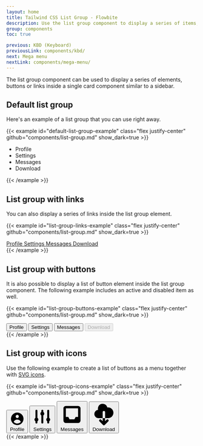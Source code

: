 ```yaml
---
layout: home
title: Tailwind CSS List Group - Flowbite
description: Use the list group component to display a series of items, buttons or links inside a single element
group: components
toc: true

previous: KBD (Keyboard)
previousLink: components/kbd/
next: Mega menu
nextLink: components/mega-menu/
---
```


The list group component can be used to display a series of elements, buttons or links inside a single card component similar to a sidebar.

## Default list group

Here's an example of a list group that you can use right away.

{{< example id="default-list-group-example" class="flex justify-center" github="components/list-group.md" show_dark=true >}}
<ul class="w-48 text-sm font-medium text-gray-900 bg-white border border-gray-200 rounded-lg dark:bg-gray-700 dark:border-gray-600 dark:text-white">
    <li class="w-full px-4 py-2 border-b border-gray-200 rounded-t-lg dark:border-gray-600">Profile</li>
    <li class="w-full px-4 py-2 border-b border-gray-200 dark:border-gray-600">Settings</li>
    <li class="w-full px-4 py-2 border-b border-gray-200 dark:border-gray-600">Messages</li>
    <li class="w-full px-4 py-2 rounded-b-lg">Download</li>
</ul>
{{< /example >}}

## List group with links

You can also display a series of links inside the list group element.

{{< example id="list-group-links-example" class="flex justify-center" github="components/list-group.md" show_dark=true >}}
<div class="w-48 text-sm font-medium text-gray-900 bg-white border border-gray-200 rounded-lg dark:bg-gray-700 dark:border-gray-600 dark:text-white">
    <a href="#" aria-current="true" class="block w-full px-4 py-2 text-white bg-blue-700 border-b border-gray-200 rounded-t-lg cursor-pointer dark:bg-gray-800 dark:border-gray-600">
        Profile
    </a>
    <a href="#" class="block w-full px-4 py-2 border-b border-gray-200 cursor-pointer hover:bg-gray-100 hover:text-blue-700 focus:outline-none focus:ring-2 focus:ring-blue-700 focus:text-blue-700 dark:border-gray-600 dark:hover:bg-gray-600 dark:hover:text-white dark:focus:ring-gray-500 dark:focus:text-white">
        Settings
    </a>
    <a href="#" class="block w-full px-4 py-2 border-b border-gray-200 cursor-pointer hover:bg-gray-100 hover:text-blue-700 focus:outline-none focus:ring-2 focus:ring-blue-700 focus:text-blue-700 dark:border-gray-600 dark:hover:bg-gray-600 dark:hover:text-white dark:focus:ring-gray-500 dark:focus:text-white">
        Messages
    </a>
    <a href="#" class="block w-full px-4 py-2 rounded-b-lg cursor-pointer hover:bg-gray-100 hover:text-blue-700 focus:outline-none focus:ring-2 focus:ring-blue-700 focus:text-blue-700 dark:border-gray-600 dark:hover:bg-gray-600 dark:hover:text-white dark:focus:ring-gray-500 dark:focus:text-white">
        Download
    </a>
</div>
{{< /example >}}

## List group with buttons

It is also possible to display a list of button element inside the list group component. The following example includes an active and disabled item as well.

{{< example id="list-group-buttons-example" class="flex justify-center" github="components/list-group.md" show_dark=true >}}
<div class="w-48 text-sm font-medium text-gray-900 bg-white border border-gray-200 rounded-lg dark:bg-gray-700 dark:border-gray-600 dark:text-white">
    <button aria-current="true" type="button" class="w-full px-4 py-2 font-medium text-left text-white bg-blue-700 border-b border-gray-200 rounded-t-lg cursor-pointer focus:outline-none dark:bg-gray-800 dark:border-gray-600">
        Profile
    </button>
    <button type="button" class="w-full px-4 py-2 font-medium text-left border-b border-gray-200 cursor-pointer hover:bg-gray-100 hover:text-blue-700 focus:outline-none focus:ring-2 focus:ring-blue-700 focus:text-blue-700 dark:border-gray-600 dark:hover:bg-gray-600 dark:hover:text-white dark:focus:ring-gray-500 dark:focus:text-white">
        Settings
    </button>
    <button type="button" class="w-full px-4 py-2 font-medium text-left border-b border-gray-200 cursor-pointer hover:bg-gray-100 hover:text-blue-700 focus:outline-none focus:ring-2 focus:ring-blue-700 focus:text-blue-700 dark:border-gray-600 dark:hover:bg-gray-600 dark:hover:text-white dark:focus:ring-gray-500 dark:focus:text-white">
        Messages
    </button>
    <button disabled type="button" class="w-full px-4 py-2 font-medium text-left bg-gray-100 rounded-b-lg cursor-not-allowed dark:bg-gray-600 dark:text-gray-400">
        Download
    </button>
</div>
{{< /example >}}

## List group with icons

Use the following example to create a list of buttons as a menu together with [SVG icons](https://flowbite.com/icons/).

{{< example id="list-group-icons-example" class="flex justify-center" github="components/list-group.md" show_dark=true >}}
<div class="w-48 text-gray-900 bg-white border border-gray-200 rounded-lg dark:bg-gray-700 dark:border-gray-600 dark:text-white">
    <button type="button" class="relative inline-flex items-center w-full px-4 py-2 text-sm font-medium border-b border-gray-200 rounded-t-lg hover:bg-gray-100 hover:text-blue-700 focus:z-10 focus:ring-2 focus:ring-blue-700 focus:text-blue-700 dark:border-gray-600 dark:hover:bg-gray-600 dark:hover:text-white dark:focus:ring-gray-500 dark:focus:text-white">
        <svg aria-hidden="true" class="w-4 h-4 mr-2 fill-current" fill="currentColor" viewBox="0 0 20 20" xmlns="http://www.w3.org/2000/svg"><path fill-rule="evenodd" d="M18 10a8 8 0 11-16 0 8 8 0 0116 0zm-6-3a2 2 0 11-4 0 2 2 0 014 0zm-2 4a5 5 0 00-4.546 2.916A5.986 5.986 0 0010 16a5.986 5.986 0 004.546-2.084A5 5 0 0010 11z" clip-rule="evenodd"></path></svg>
        Profile
    </button>
    <button type="button" class="relative inline-flex items-center w-full px-4 py-2 text-sm font-medium border-b border-gray-200 hover:bg-gray-100 hover:text-blue-700 focus:z-10 focus:ring-2 focus:ring-blue-700 focus:text-blue-700 dark:border-gray-600 dark:hover:bg-gray-600 dark:hover:text-white dark:focus:ring-gray-500 dark:focus:text-white">
        <svg aria-hidden="true" class="w-4 h-4 mr-2 fill-current" fill="currentColor" viewBox="0 0 20 20" xmlns="http://www.w3.org/2000/svg"><path d="M5 4a1 1 0 00-2 0v7.268a2 2 0 000 3.464V16a1 1 0 102 0v-1.268a2 2 0 000-3.464V4zM11 4a1 1 0 10-2 0v1.268a2 2 0 000 3.464V16a1 1 0 102 0V8.732a2 2 0 000-3.464V4zM16 3a1 1 0 011 1v7.268a2 2 0 010 3.464V16a1 1 0 11-2 0v-1.268a2 2 0 010-3.464V4a1 1 0 011-1z"></path></svg>
        Settings
    </button>
    <button type="button" class="relative inline-flex items-center w-full px-4 py-2 text-sm font-medium border-b border-gray-200 hover:bg-gray-100 hover:text-blue-700 focus:z-10 focus:ring-2 focus:ring-blue-700 focus:text-blue-700 dark:border-gray-600 dark:hover:bg-gray-600 dark:hover:text-white dark:focus:ring-gray-500 dark:focus:text-white">
        <svg aria-hidden="true" class="w-4 h-4 mr-2 fill-current" fill="currentColor" viewBox="0 0 20 20" xmlns="http://www.w3.org/2000/svg"><path fill-rule="evenodd" d="M5 3a2 2 0 00-2 2v10a2 2 0 002 2h10a2 2 0 002-2V5a2 2 0 00-2-2H5zm0 2h10v7h-2l-1 2H8l-1-2H5V5z" clip-rule="evenodd"></path></svg>
        Messages
    </button>
    <button type="button" class="relative inline-flex items-center w-full px-4 py-2 text-sm font-medium rounded-b-lg hover:bg-gray-100 hover:text-blue-700 focus:z-10 focus:ring-2 focus:ring-blue-700 focus:text-blue-700 dark:border-gray-600 dark:hover:bg-gray-600 dark:hover:text-white dark:focus:ring-gray-500 dark:focus:text-white">
        <svg aria-hidden="true" class="w-4 h-4 mr-2 fill-current" fill="currentColor" viewBox="0 0 20 20" xmlns="http://www.w3.org/2000/svg"><path fill-rule="evenodd" d="M2 9.5A3.5 3.5 0 005.5 13H9v2.586l-1.293-1.293a1 1 0 00-1.414 1.414l3 3a1 1 0 001.414 0l3-3a1 1 0 00-1.414-1.414L11 15.586V13h2.5a4.5 4.5 0 10-.616-8.958 4.002 4.002 0 10-7.753 1.977A3.5 3.5 0 002 9.5zm9 3.5H9V8a1 1 0 012 0v5z" clip-rule="evenodd"></path></svg>
        Download
    </button>
</div>
{{< /example >}}